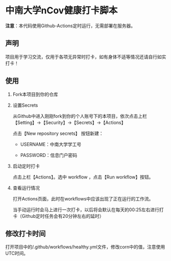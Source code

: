 # 中南大学nCov健康打卡脚本

**注意**：本代码使用Github-Actions定时运行，无需部署在服务器。

## 声明

项目用于学习交流，仅用于各项无异常时打卡，如有身体不适等情况还请自行如实打卡！

## 使用

1. Fork本项目到你的仓库
   
2. 设置Secrets
   
    从Github中进入刚刚fork到你的个人账号下的本项目，依次点击上栏 【Setting】->【Security】->【Secrets】->【Actions】
    
    点击【New repository secrets】 按钮新建：

   * USERNAME：中南大学学工号

   * PASSWORD：信息门户密码

3. 启动定时打卡

    点击上栏【Actions】。选中 workflow ，点击【Run workflow】按钮。

4. 查看运行情况

    打开Actions页面，此时在workflows中应该出现了正在运行的工作流。
    
    当手动运行时会马上进行一次打卡，以后将会默认在每天的00:25左右进行打卡（Github定时任务会有20分钟左右的延时）


## 修改打卡时间

打开项目中的/.github/workflows/healthy.yml文件，修改corn中的值，注意使用UTC时间。
